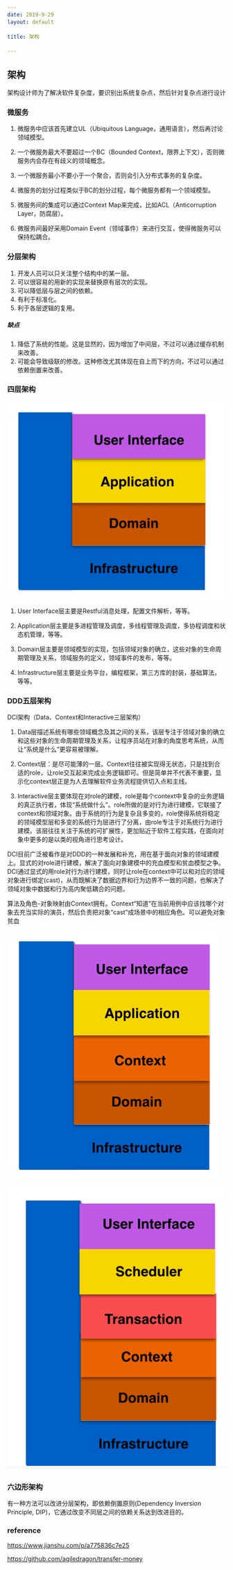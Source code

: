```yaml
---
date: 2019-9-29
layout: default

title: 架构

---
```


## 架构

架构设计师为了解决软件复杂度，要识别出系统复杂点，然后针对复杂点进行设计

### 微服务

1. 微服务中应该首先建立UL（Ubiquitous Language，通用语言），然后再讨论领域模型。

2. 一个微服务最大不要超过一个BC（Bounded Context，限界上下文），否则微服务内会存在有歧义的领域概念。

3. 一个微服务最小不要小于一个聚合，否则会引入分布式事务的复杂度。

4. 微服务的划分过程类似于BC的划分过程，每个微服务都有一个领域模型。

5. 微服务间的集成可以通过Context Map来完成，比如ACL（Anticorruption Layer，防腐层）。

6. 微服务间最好采用Domain Event（领域事件）来进行交互，使得微服务可以保持松耦合。

### 分层架构

1. 开发人员可以只关注整个结构中的某一层。
2. 可以很容易的用新的实现来替换原有层次的实现。
3. 可以降低层与层之间的依赖。
4. 有利于标准化。
5. 利于各层逻辑的复用。

##### 缺点

1. 降低了系统的性能。这是显然的，因为增加了中间层，不过可以通过缓存机制来改善。
2. 可能会导致级联的修改。这种修改尤其体现在自上而下的方向，不过可以通过依赖倒置来改善。

### 四层架构

![image-20191031100442429](https://github.com/garydai/garydai.github.com/raw/master/_posts/pic/image-20191031100442429.png)

1. User Interface层主要是Restful消息处理，配置文件解析，等等。

2. Application层主要是多进程管理及调度，多线程管理及调度，多协程调度和状态机管理，等等。

3. Domain层主要是领域模型的实现，包括领域对象的确立，这些对象的生命周期管理及关系，领域服务的定义，领域事件的发布，等等。

4. Infrastructure层主要是业务平台，编程框架，第三方库的封装，基础算法，等等。

### DDD五层架构

DCI架构（Data、Context和Interactive三层架构）

1. Data层描述系统有哪些领域概念及其之间的关系，该层专注于领域对象的确立和这些对象的生命周期管理及关系，让程序员站在对象的角度思考系统，从而让“系统是什么”更容易被理解。

2. Context层：是尽可能薄的一层。Context往往被实现得无状态，只是找到合适的role，让role交互起来完成业务逻辑即可。但是简单并不代表不重要，显示化context层正是为人去理解软件业务流程提供切入点和主线。

3. Interactive层主要体现在对role的建模，role是每个context中复杂的业务逻辑的真正执行者，体现“系统做什么”。role所做的是对行为进行建模，它联接了context和领域对象。由于系统的行为是复杂且多变的，role使得系统将稳定的领域模型层和多变的系统行为层进行了分离，由role专注于对系统行为进行建模。该层往往关注于系统的可扩展性，更加贴近于软件工程实践，在面向对象中更多的是以类的视角进行思考设计。

DCI目前广泛被看作是对DDD的一种发展和补充，用在基于面向对象的领域建模上。显式的对role进行建模，解决了面向对象建模中的充血模型和贫血模型之争。DCI通过显式的用role对行为进行建模，同时让role在context中可以和对应的领域对象进行绑定(cast)，从而既解决了数据边界和行为边界不一致的问题，也解决了领域对象中数据和行为高内聚低耦合的问题。

算法及角色-对象映射由Context拥有。Context“知道”在当前用例中应该找哪个对象去充当实际的演员，然后负责把对象“cast”成场景中的相应角色。可以避免对象贫血

![image-20191031110449190](https://github.com/garydai/garydai.github.com/raw/master/_posts/pic/image-20191031110449190.png)

![image-20191031112444291](https://github.com/garydai/garydai.github.com/raw/master/_posts/pic/image-20191031112444291.png)

### 六边形架构

有一种方法可以改进分层架构，即依赖倒置原则(Dependency Inversion Principle, DIP)，它通过改变不同层之间的依赖关系达到改进目的。

### reference

https://www.jianshu.com/p/a775836c7e25

https://github.com/agiledragon/transfer-money